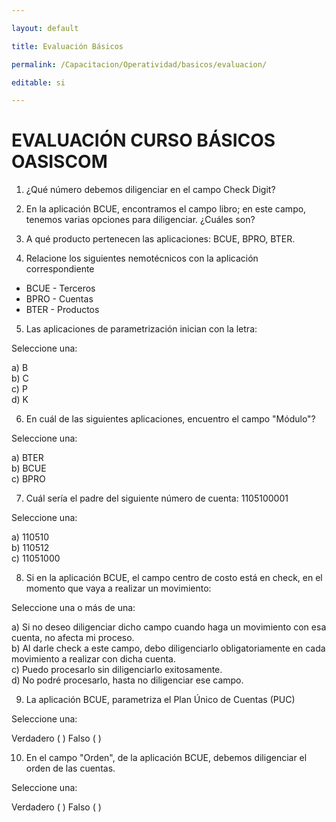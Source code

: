 ```yaml
---

layout: default

title: Evaluación Básicos

permalink: /Capacitacion/Operatividad/basicos/evaluacion/

editable: si

---
```



# EVALUACIÓN CURSO BÁSICOS OASISCOM  


1) ¿Qué número debemos diligenciar en el campo Check Digit?  

2) En la aplicación BCUE, encontramos el campo libro; en este campo, tenemos varias opciones para diligenciar. ¿Cuáles son?  

3) A qué producto pertenecen las aplicaciones: BCUE, BPRO, BTER.  

4) Relacione los siguientes nemotécnicos con la aplicación correspondiente  

- BCUE		-		Terceros  
- BPRO		-		Cuentas  
- BTER		-		Productos  

5) Las aplicaciones de parametrización inician con la letra:  

Seleccione una:  

a) B  
b) C  
c) P  
d) K  

6) En cuál de las siguientes aplicaciones, encuentro el campo "Módulo"?  

Seleccione una:  

a) BTER  
b) BCUE  
c) BPRO  

7) Cuál sería el padre del siguiente número de cuenta: 1105100001  

Seleccione una:  

a) 110510  
b) 110512  
c) 11051000  

8) Si en la aplicación BCUE, el campo centro de costo está en check, en el momento que vaya a realizar un movimiento:  

Seleccione una o más de una:

a) Si no deseo diligenciar dicho campo cuando haga un movimiento con esa cuenta, no afecta mi proceso.  
b) Al darle check a este campo, debo diligenciarlo obligatoriamente en cada movimiento a realizar con dicha cuenta.  
c) Puedo procesarlo sin diligenciarlo exitosamente.  
d) No podré procesarlo, hasta no diligenciar ese campo.  

9)  La aplicación BCUE, parametriza el Plan Único de Cuentas (PUC)  

Seleccione una:  

Verdadero ( )		Falso ( )  

10)  En el campo "Orden", de la aplicación BCUE, debemos diligenciar el orden de las cuentas.  

Seleccione una:  

Verdadero ( )		Falso ( )  

















